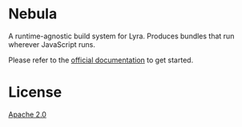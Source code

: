 # Nebula

A runtime-agnostic build system for Lyra. Produces bundles that run wherever
JavaScript runs.

Please refer to the
[official documentation](https://docs.lyrasearch.io/deployment/nebula) to get
started.

# License

[Apache 2.0](/LICENSE.md)
